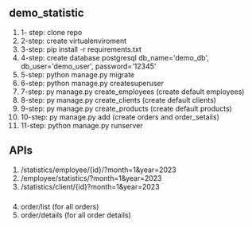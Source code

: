 ## demo_statistic
1. 1- step: clone repo
2. 2-step: create virtualenviroment
3. 3-step: pip install -r  requirements.txt 
4. 4-step: create database postgresql db_name='demo_db', db_user='demo_user', password='12345'
5. 5-step: python manage.py migrate
6. 6-step: python manage.py createsuperuser 
7. 7-step: py manage.py create_employees (create default employees)
8. 8-step: py manage.py create_clients (create default clients)
9. 9-step: py manage.py create_products (create default products)
10. 10-step: py manage.py add (create orders and order_setails)
11. 11-step: python manage.py runserver
## APIs
1. /statistics/employee/{id}/?month=1&year=2023
2. /employee/statistics/?month=1&year=2023
3. /statistics/client/{id}?month=1&year=2023
   #####
4. order/list (for all orders)
5. order/details (for all order details)


 
